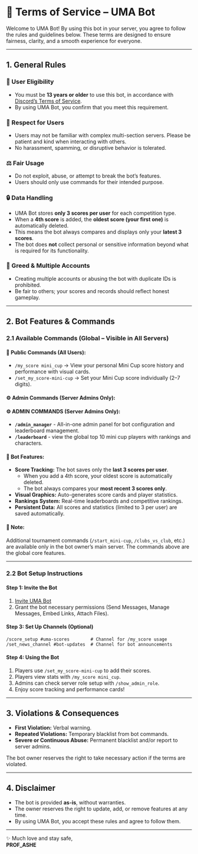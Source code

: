 # 📜 Terms of Service – UMA Bot

Welcome to UMA Bot! By using this bot in your server, you agree to follow the rules and guidelines below. These terms are designed to ensure fairness, clarity, and a smooth experience for everyone.

---

## 1. General Rules

### 👥 User Eligibility

- You must be **13 years or older** to use this bot, in accordance with [Discord’s Terms of Service](https://discord.com/terms).
- By using UMA Bot, you confirm that you meet this requirement.

### 📌 Respect for Users

- Users may not be familiar with complex multi-section servers. Please be patient and kind when interacting with others.
- No harassment, spamming, or disruptive behavior is tolerated.

### ⚖️ Fair Usage

- Do not exploit, abuse, or attempt to break the bot’s features.
- Users should only use commands for their intended purpose.

### 🔒 Data Handling

- UMA Bot stores **only 3 scores per user** for each competition type.
- When a **4th score** is added, the **oldest score (your first one)** is automatically deleted.
- This means the bot always compares and displays only your **latest 3 scores**.
- The bot does **not** collect personal or sensitive information beyond what is required for its functionality.

### 🚫 Greed & Multiple Accounts

- Creating multiple accounts or abusing the bot with duplicate IDs is prohibited.
- Be fair to others; your scores and records should reflect honest gameplay.

---

## 2. Bot Features & Commands

### 2.1 Available Commands (Global – Visible in All Servers)

#### 👥 **Public Commands (All Users):**
- `/my_score mini_cup` → View your personal Mini Cup score history and performance with visual cards.
- `/set_my_score-mini-cup` → Set your Mini Cup score individually (2–7 digits).

#### ⚙️ **Admin Commands (Server Admins Only):**
#### **⚙️ ADMIN COMMANDS (Server Admins Only):**
- **`/admin_manager`** - All-in-one admin panel for bot configuration and leaderboard management.
- **`/leaderboard`** - view the global top 10 mini cup players with rankings and characters. 

#### 🔧 **Bot Features:**
- **Score Tracking:** The bot saves only the **last 3 scores per user**.
    - When you add a 4th score, your oldest score is automatically deleted.
    - The bot always compares your **most recent 3 scores only**.
- **Visual Graphics:** Auto-generates score cards and player statistics.
- **Rankings System:** Real-time leaderboards and competitive rankings.
- **Persistent Data:** All scores and statistics (limited to 3 per user) are saved automatically.

#### 📝 **Note:**
Additional tournament commands (`/start_mini-cup`, `/clubs_vs_club`, etc.) are available only in the bot owner’s main server. The commands above are the global core features.

---

### 2.2 Bot Setup Instructions

#### **Step 1: Invite the Bot**
1. [Invite UMA Bot](https://shorturl.at/FWA27)
2. Grant the bot necessary permissions (Send Messages, Manage Messages, Embed Links, Attach Files).

#### **Step 3: Set Up Channels (Optional)**
```
/score_setup #uma-scores        # Channel for /my_score usage
/set_news_channel #bot-updates  # Channel for bot announcements
```

#### **Step 4: Using the Bot**
1. Players use `/set_my_score-mini-cup` to add their scores.
2. Players view stats with `/my_score mini_cup`.
3. Admins can check server role setup with `/show_admin_role`.
4. Enjoy score tracking and performance cards!

---

## 3. Violations & Consequences

- **First Violation:** Verbal warning.
- **Repeated Violations:** Temporary blacklist from bot commands.
- **Severe or Continuous Abuse:** Permanent blacklist and/or report to server admins.

The bot owner reserves the right to take necessary action if the terms are violated.

---

## 4. Disclaimer

- The bot is provided **as-is**, without warranties.
- The owner reserves the right to update, add, or remove features at any time.
- By using UMA Bot, you accept these rules and agree to follow them.

---

✨ Much love and stay safe,  
**PROF\_ASHE**
